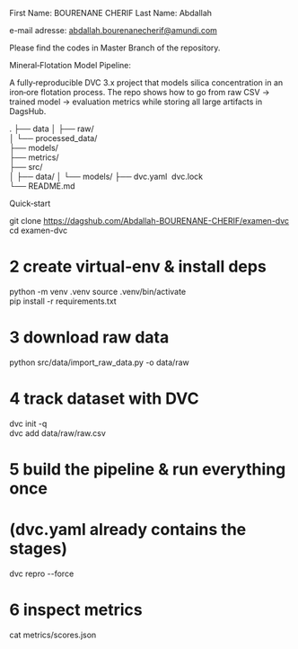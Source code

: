First Name: BOURENANE CHERIF
Last Name: Abdallah

e-mail adresse: abdallah.bourenanecherif@amundi.com

Please find the codes in Master Branch of the repository.

Mineral‑Flotation Model Pipeline:


A fully‑reproducible DVC 3.x project that models silica concentration in an
iron‑ore flotation process.  The repo shows how to go from raw CSV → trained
model → evaluation metrics while storing all large artifacts in DagsHub.


.
├── data
│   ├── raw/                
│   └── processed_data/     
├── models/                 
├── metrics/                
├── src/                   
│   ├── data/
│   └── models/
├── dvc.yaml  dvc.lock      
└── README.md

Quick‑start

git clone https://dagshub.com/Abdallah-BOURENANE-CHERIF/examen-dvc
cd examen-dvc

# 2 create virtual‑env & install deps
python -m venv .venv
source .venv/bin/activate     
pip install -r requirements.txt

# 3 download raw data
python src/data/import_raw_data.py -o data/raw   

# 4 track dataset with DVC
dvc init -q                        
dvc add data/raw/raw.csv

# 5 build the pipeline & run everything once
# (dvc.yaml already contains the stages)
dvc repro --force                  

# 6 inspect metrics
cat metrics/scores.json 

